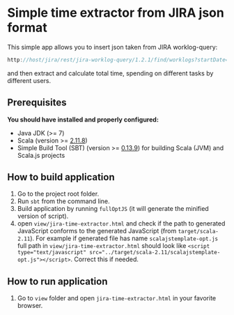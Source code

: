 # Simple time extractor from JIRA json format

This simple app allows you to insert json taken from JIRA worklog-query: 
```JavaScript
http://host/jira/rest/jira-worklog-query/1.2.1/find/worklogs?startDate=2016-06-01&endDate=2016-06-30&user=VojTos
```
and then extract and calculate total time, spending on different tasks by different users. 

## Prerequisites
**You should have installed and properly configured:**
- Java JDK (>= 7)
- Scala (version >= [2.11.8](http://www.scala-lang.org/download/2.11.8.html))
- Simple Build Tool (SBT) (version >= [0.13.9](http://www.scala-sbt.org/download.html)) for building Scala (JVM) and Scala.js projects



## How to build application
1. Go to the project root folder.
2. Run `sbt` from the command line.
3. Build application by running `fullOptJS` (it will generate the minified version of script).
4. open `view/jira-time-extractor.html` and check if the path to generated JavaScript conforms to the generated JavaScript (from `target/scala-2.11`). For example if generated file has name 
```scalajstemplate-opt.js``` full path in `view/jira-time-extractor.html` should look like  ```<script type="text/javascript" src="../target/scala-2.11/scalajstemplate-opt.js"></script>```.
Correct this if needed.

## How to run application
1. Go to `view` folder and open `jira-time-extractor.html` in your favorite browser.
